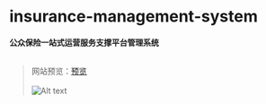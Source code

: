 # insurance-management-system
**公众保险一站式运营服务支撑平台管理系统**<br/><br/>
>网站预览：[预览](http://web.swimly.cn/insurance-management-system/ "Title")<br/><br/>
![Alt text](http://web.swimly.cn/insurance-management-system/web.jpg "Optional title")